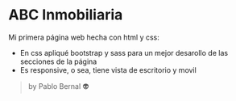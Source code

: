 # ABC Inmobiliaria

Mi primera página web hecha con html y css:

- En css apliqué bootstrap y sass para un mejor desarollo de las secciones de la página
- Es responsive, o sea, tiene vista de escritorio y movil


> by Pablo Bernal 👽
